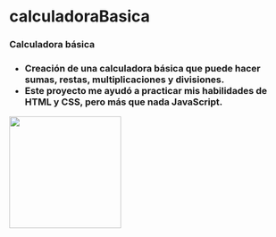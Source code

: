 # calculadoraBasica

<h3> Calculadora básica <h3>

- Creación de una calculadora básica que puede hacer sumas, restas, multiplicaciones y divisiones.
- Este proyecto me ayudó a practicar mis habilidades de HTML y CSS, pero más que nada JavaScript.

<img align='center' src="https://imagizer.imageshack.com/img923/8238/XDbac4.gif" width="200" heigth="350">